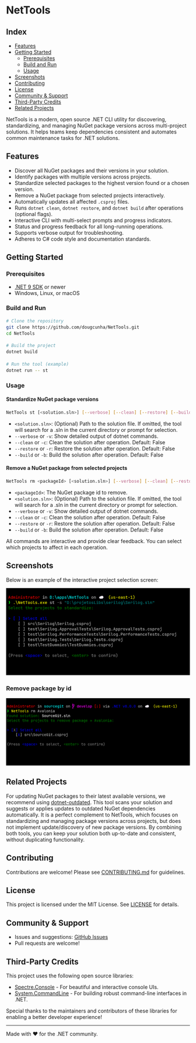 # NetTools

## Index

- [Features](#features)
- [Getting Started](#getting-started)
  - [Prerequisites](#prerequisites)
  - [Build and Run](#build-and-run)
  - [Usage](#usage)
- [Screenshots](#screenshots)
- [Contributing](#contributing)
- [License](#license)
- [Community & Support](#community--support)
- [Third-Party Credits](#third-party-credits)
- [Related Projects](#related-projects)

NetTools is a modern, open source .NET CLI utility for discovering, standardizing, and managing NuGet package versions across multi-project solutions. It helps teams keep dependencies consistent and automates common maintenance tasks for .NET solutions.

## Features

- Discover all NuGet packages and their versions in your solution.
- Identify packages with multiple versions across projects.
- Standardize selected packages to the highest version found or a chosen version.
- Remove a NuGet package from selected projects interactively.
- Automatically updates all affected `.csproj` files.
- Runs `dotnet clean`, `dotnet restore`, and `dotnet build` after operations (optional flags).
- Interactive CLI with multi-select prompts and progress indicators.
- Status and progress feedback for all long-running operations.
- Supports verbose output for troubleshooting.
- Adheres to C# code style and documentation standards.

## Getting Started

### Prerequisites

- [.NET 9 SDK](https://dotnet.microsoft.com/download/dotnet/9.0) or newer
- Windows, Linux, or macOS

### Build and Run

```sh
# Clone the repository
git clone https://github.com/dougcunha/NetTools.git
cd NetTools

# Build the project
dotnet build

# Run the tool (example)
dotnet run -- st
```

### Usage

#### Standardize NuGet package versions

```sh
NetTools st [<solution.sln>] [--verbose] [--clean] [--restore] [--build]
```

- `<solution.sln>`: (Optional) Path to the solution file. If omitted, the tool will search for a .sln in the current directory or prompt for selection.
- `--verbose` or `-v`: Show detailed output of dotnet commands.
- `--clean` or `-c`: Clean the solution after operation. Default: False
- `--restore` or `-r`: Restore the solution after operation. Default: False
- `--build` or `-b`: Build the solution after operation. Default: False

#### Remove a NuGet package from selected projects

```sh
NetTools rm <packageId> [<solution.sln>] [--verbose] [--clean] [--restore] [--build]
```

- `<packageId>`: The NuGet package id to remove.
- `<solution.sln>`: (Optional) Path to the solution file. If omitted, the tool will search for a .sln in the current directory or prompt for selection.
- `--verbose` or `-v`: Show detailed output of dotnet commands.
- `--clean` or `-c`: Clean the solution after operation. Default: False
- `--restore` or `-r`: Restore the solution after operation. Default: False
- `--build` or `-b`: Build the solution after operation. Default: False

All commands are interactive and provide clear feedback. You can select which projects to affect in each operation.

## Screenshots

Below is an example of the interactive project selection screen:

![Project selection prompt](images/screenshot.png)

### Remove package by id

![Remove package](images/RemoveCommand.png)

## Related Projects

For updating NuGet packages to their latest available versions, we recommend using [dotnet-outdated](https://github.com/dotnet-outdated/dotnet-outdated). This tool scans your solution and suggests or applies updates to outdated NuGet dependencies automatically. It is a perfect complement to NetTools, which focuses on standardizing and managing package versions across projects, but does not implement update/discovery of new package versions. By combining both tools, you can keep your solution both up-to-date and consistent, without duplicating functionality.

## Contributing

Contributions are welcome! Please see [CONTRIBUTING.md](CONTRIBUTING.md) for guidelines.

## License

This project is licensed under the MIT License. See [LICENSE](LICENSE) for details.

## Community & Support

- Issues and suggestions: [GitHub Issues](https://github.com/dougcunha/NetTools/issues)
- Pull requests are welcome!

## Third-Party Credits

This project uses the following open source libraries:

- [Spectre.Console](https://github.com/spectreconsole/spectre.console) - For beautiful and interactive console UIs.
- [System.CommandLine](https://github.com/dotnet/command-line-api) - For building robust command-line interfaces in .NET.

Special thanks to the maintainers and contributors of these libraries for enabling a better developer experience!

---

Made with ❤️ for the .NET community.
